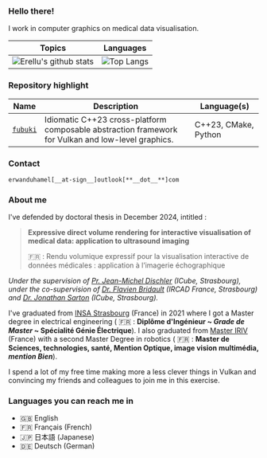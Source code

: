 ### Hello there!

I work in computer graphics on medical data visualisation.

| Topics | Languages |
|--------|------------|
| ![Erellu's github stats](https://github-readme-stats.vercel.app/api?username=Erellu&show_icons=true&theme=tokyonight&count_private=true&include_all_commits=true) | ![Top Langs](https://github-readme-stats.vercel.app/api/top-langs/?username=Erellu&theme=tokyonight) |

### Repository highlight

| Name                                         | Description                                                                                        | Language(s)          |
| -------------------------------------------- | -------------------------------------------------------------------------------------------------- | -------------------- |
| [`fubuki`](https://github.com/Erellu/fubuki) | Idiomatic C++23 cross-platform composable abstraction framework for Vulkan and low-level graphics. | C++23, CMake, Python |

### Contact

`erwanduhamel[__at-sign__]outlook[**__dot__**]com`

### About me

I've defended by doctoral thesis in December 2024, intitled :

> **Expressive direct volume rendering for interactive visualisation of medical data: application to ultrasound imaging**
>
> :fr: : Rendu volumique expressif pour la visualisation interactive de données médicales : application à l’imagerie échographique

_Under the supervision of [Pr. Jean-Michel Dischler](https://dpt-info.u-strasbg.fr/~dischler/) (ICube, Strasbourg), under the co-supervision of [Dr. Flavien Bridault](https://github.com/fbridault) (IRCAD France, Strasbourg) and [Dr. Jonathan Sarton](https://josarton.netlify.app/) (ICube, Strasbourg)._

I've graduated from [INSA Strasbourg](https://www.insa-strasbourg.fr/en/) (France) in 2021 where I got a Master degree in electrical engineering ( :fr: : **Diplôme d'Ingénieur ~ _Grade de Master_ ~ Spécialité Génie Électrique**).
I also graduated from [Master IRIV](https://www.master-iriv.fr/accueil) (France) with a second Master Degree in robotics ( :fr: : **Master de Sciences, technologies, santé, Mention Optique, image vision multimédia, _mention Bien_**).

I spend a lot of my free time making more a less clever things in Vulkan and convincing my friends and colleagues to join me in this exercise.

### Languages you can reach me in

- :uk: English
- :fr: Français (French)
- :jp: 日本語 (Japanese)
- :de: Deutsch (German)

<!--
**Erellu/Erellu** is a ✨ _special_ ✨ repository because its `README.md` (this file) appears on your GitHub profile.

Here are some ideas to get you started:

- 🔭 I’m currently working on ...
- 🌱 I’m currently learning ...
- 👯 I’m looking to collaborate on ...
- 🤔 I’m looking for help with ...
- 💬 Ask me about ...
- 📫 How to reach me: ...
- 😄 Pronouns: ...
- ⚡ Fun fact: ...
-->
